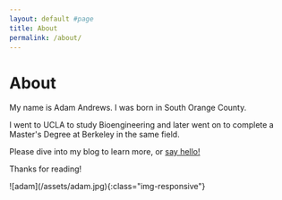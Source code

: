 ```yaml
---
layout: default #page
title: About
permalink: /about/
---
```


<h1>About</h1>

<p>My name is Adam Andrews. I was born in South Orange County.</p>
<p>I went to UCLA to study Bioengineering and later went on to complete a Master's Degree at Berkeley in the same field. </p>
<p>Please dive into my blog to learn more, or <a href="/contact">say hello!</a></p>
<p>Thanks for reading!</p>
![adam](/assets/adam.jpg){:class="img-responsive"}